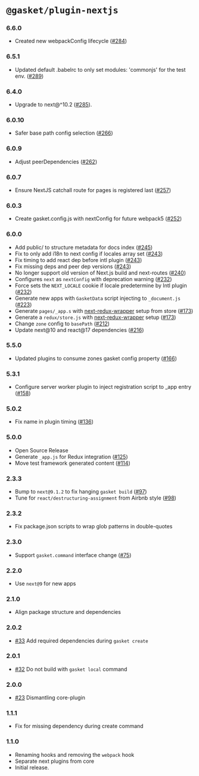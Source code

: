 # `@gasket/plugin-nextjs`

### 6.6.0

- Created new webpackConfig lifecycle ([#284])

### 6.5.1

- Updated default .babelrc to only set modules: 'commonjs' for the test env.
  ([#289])

### 6.4.0

- Upgrade to next@^10.2 ([#285]).

### 6.0.10

- Safer base path config selection ([#266])

### 6.0.9

- Adjust peerDependencies ([#262])

### 6.0.7

- Ensure NextJS catchall route for pages is registered last ([#257])

### 6.0.3

- Create gasket.config.js with nextConfig for future webpack5  ([#252])

### 6.0.0

- Add public/ to structure metadata for docs index ([#245])
- Fix to only add i18n to next config if locales array set ([#243])
- Fix timing to add react dep before intl plugin ([#243])
- Fix missing deps and peer dep versions ([#243])
- No longer support old version of Next.js build and next-routes ([#240])
- Configures `next` as `nextConfig` with deprecation warning ([#232])
- Force sets the `NEXT_LOCALE` cookie if locale predetermine by Intl plugin
  ([#232])
- Generate new apps with `GasketData` script injecting to `_document.js`
  ([#223])
- Generate `pages/_app.s` with [next-redux-wrapper] setup from store ([#173])
- Generate a `redux/store.js` with [next-redux-wrapper] setup ([#173])
- Change `zone` config to `basePath` ([#212])
- Update next@10 and react@17 dependencies ([#216])

### 5.5.0

- Updated plugins to consume zones gasket config property ([#166])

### 5.3.1

- Configure server worker plugin to inject registration script to _app entry
  ([#158])

### 5.0.2

- Fix name in plugin timing ([#136])

### 5.0.0

- Open Source Release
- Generate `_app.js` for Redux integration ([#125])
- Move test framework generated content ([#114])

### 2.3.3

- Bump to `next@9.1.2` to fix hanging `gasket build` ([#97])
- Tune for `react/destructuring-assignment` from Airbnb style ([#98])

### 2.3.2

- Fix package.json scripts to wrap glob patterns in double-quotes

### 2.3.0

- Support `gasket.command` interface change ([#75])

### 2.2.0

- Use `next@9` for new apps

### 2.1.0

- Align package structure and dependencies

### 2.0.2

- [#33] Add required dependencies during `gasket create`

### 2.0.1

- [#32] Do not build with `gasket local` command

### 2.0.0

- [#23] Dismantling core-plugin

### 1.1.1

- Fix for missing dependency during create command

### 1.1.0

- Renaming hooks and removing the `webpack` hook
- Separate next plugins from core
- Initial release.

<!-- LINKS -->

[next-redux-wrapper]: https://github.com/kirill-konshin/next-redux-wrapper

[#23]: https://github.com/godaddy/gasket/pull/23
[#32]: https://github.com/godaddy/gasket/pull/32
[#33]: https://github.com/godaddy/gasket/pull/33
[#75]: https://github.com/godaddy/gasket/pull/75
[#97]: https://github.com/godaddy/gasket/pull/97
[#98]: https://github.com/godaddy/gasket/pull/98
[#114]: https://github.com/godaddy/gasket/pull/114
[#125]: https://github.com/godaddy/gasket/pull/125
[#136]: https://github.com/godaddy/gasket/pull/136
[#158]: https://github.com/godaddy/gasket/pull/158
[#166]: https://github.com/godaddy/gasket/pull/166
[#173]: https://github.com/godaddy/gasket/pull/173
[#212]: https://github.com/godaddy/gasket/pull/212
[#216]: https://github.com/godaddy/gasket/pull/216
[#223]: https://github.com/godaddy/gasket/pull/223
[#232]: https://github.com/godaddy/gasket/pull/232
[#240]: https://github.com/godaddy/gasket/pull/240
[#243]: https://github.com/godaddy/gasket/pull/243
[#245]: https://github.com/godaddy/gasket/pull/245
[#252]: https://github.com/godaddy/gasket/pull/252
[#257]: https://github.com/godaddy/gasket/pull/257
[#262]: https://github.com/godaddy/gasket/pull/262
[#266]: https://github.com/godaddy/gasket/pull/266
[#285]: https://github.com/godaddy/gasket/pull/285
[#289]: https://github.com/godaddy/gasket/pull/289
[#284]: https://github.com/godaddy/gasket/pull/284
